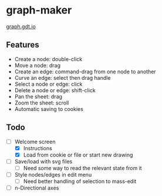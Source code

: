 # graph-maker

[graph.gdt.io](http://graph.gdt.io/)

## Features

- Create a node: double-click
- Move a node: drag
- Create an edge: command-drag from one node to another
- Curve an edge: select then drag handle
- Select a node or edge: click
- Delete a node or edge: shift-click
- Pan the sheet: drag
- Zoom the sheet: scroll
- Automatic saving to cookies

## Todo

- [ ] Welcome screen
  - [x] Instructions
  - [x] Load from cookie or file or start new drawing
- [ ] Save/load with svg files
  - [ ] Need some way to read the relevant state from it
- [ ] Style nodes/edges in edit menu
  - [ ] Need better handling of selection to mass-edit
- [ ] n-Directional axes
